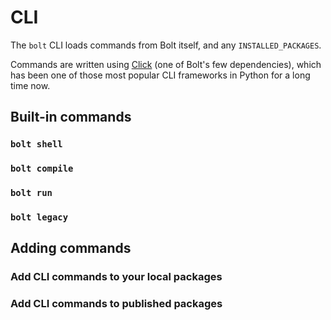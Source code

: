 # CLI

The `bolt` CLI loads commands from Bolt itself, and any `INSTALLED_PACKAGES`.

Commands are written using [Click]((https://click.palletsprojects.com/en/8.1.x/))
(one of Bolt's few dependencies),
which has been one of those most popular CLI frameworks in Python for a long time now.

## Built-in commands

### `bolt shell`

### `bolt compile`

### `bolt run`

### `bolt legacy`

## Adding commands

### Add CLI commands to your local packages

### Add CLI commands to published packages
